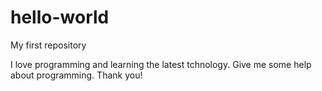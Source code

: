 # hello-world
My first repository

I love programming and learning the latest tchnology.
Give me some help about programming.
Thank you!
